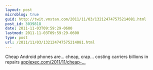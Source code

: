 ```yaml
---
layout: post
microblog: true
guid: http://twit.vmstan.com/2011/11/03/132124747575214081.html
post_id: 3039818
date: 2011-11-03T09:59:29-0600
lastmod: 2011-11-03T09:59:29-0600
type: post
url: /2011/11/03/132124747575214081.html
---
```

Cheap Android phones are… cheap, crap… costing carriers billions in repairs <a href="http://www.applexec.com/2011/11/cheap-android-phones-are-cheap-crap/">applexec.com/2011/11/cheap-…</a>
